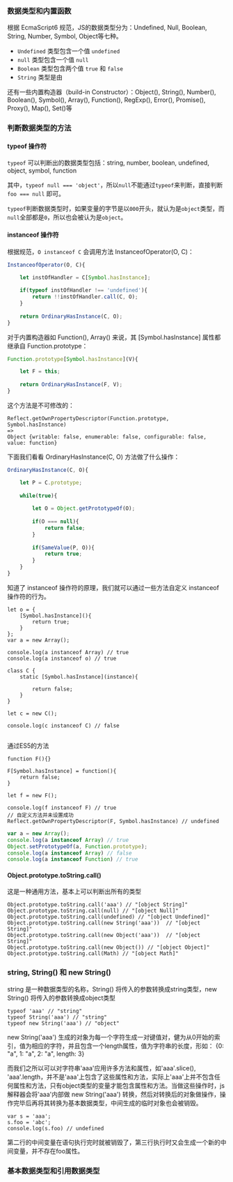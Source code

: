 ### 数据类型和内置函数

根据 EcmaScript6 规范，JS的数据类型分为：Undefined, Null, Boolean, String, Number, Symbol, Object等七种。

* `Undefined` 类型包含一个值 `undefined`
* `null` 类型包含一个值 `null`
* `Boolean` 类型包含两个值 `true` 和 `false`
* `String` 类型是由


还有一些内置构造器（build-in Constructor）：Object(), String(), Number(), Boolean(), Symbol(), Array(), Function(), RegExp(), Error(), Promise(), Proxy(), Map(), Set()等

### 判断数据类型的方法

#### typeof 操作符

`typeof` 可以判断出的数据类型包括：string, number, boolean, undefined, object, symbol, function

其中，`typeof null === 'object'`，所以`null`不能通过`typeof`来判断，直接判断 `foo === null` 即可。

`typeof`判断数据类型时，如果变量的字节是以`000`开头，就认为是`object`类型，而`null`全部都是`0`，所以也会被认为是`object`。

#### instanceof 操作符

根据规范，`O instanceof C` 会调用方法 InstanceofOperator(O, C)：

```javascript
InstanceofOperator(O, C){

    let instOfHandler = C[Symbol.hasInstance];
    
    if(typeof instOfHandler !== 'undefined'){
        return !!instOfHandler.call(C, O);
    }
    
    return OrdinaryHasInstance(C, O);
}

```

对于内置构造器如 Function(), Array() 来说，其 [Symbol.hasInstance] 属性都继承自 Function.prototype：

```javascript
Function.prototype[Symbol.hasInstance](V){

    let F = this;
    
    return OrdinaryHasInstance(F, V);
}
```

这个方法是不可修改的：

```
Reflect.getOwnPropertyDescriptor(Function.prototype, Symbol.hasInstance)
=>
Object {writable: false, enumerable: false, configurable: false, value: function}
```

下面我们看看 OrdinaryHasInstance(C, O) 方法做了什么操作：

```javascript
OrdinaryHasInstance(C, O){

    let P = C.prototype;
    
    while(true){
    
        let O = Object.getPrototypeOf(O);
        
        if(O === null){
            return false;
        }
        
        if(SameValue(P, O)){
            return true;
        }
    }
}
```

知道了 instanceof 操作符的原理，我们就可以通过一些方法自定义 instanceof 操作符的行为。

```
let o = {
    [Symbol.hasInstance](){
        return true;
    }
};
var a = new Array();

console.log(a instanceof Array) // true
console.log(a instanceof o) // true
```

```
class C {
    static [Symbol.hasInstance](instance){
        
        return false;
    }
}

let c = new C();

console.log(c instanceof C) // false
    
```
通过ES5的方法
```
function F(){}

F[Symbol.hasInstance] = function(){
    return false;
}

let f = new F();

console.log(f instanceof F) // true
// 自定义方法并未设置成功
Reflect.getOwnPropertyDescriptor(F, Symbol.hasInstance) // undefined
```

```javascript
var a = new Array();
console.log(a instanceof Array) // true
Object.setPrototypeOf(a, Function.prototype);
console.log(a instanceof Array) // false
console.log(a instanceof Function) // true
```

#### Object.prototype.toString.call()

这是一种通用方法，基本上可以判断出所有的类型

```
Object.prototype.toString.call('aaa') // "[object String]"
Object.prototype.toString.call(null) // "[object Null]"
Object.prototype.toString.call(undefined) // "[object Undefined]"
Object.prototype.toString.call(new String('aaa'))  // "[object String]"
Object.prototype.toString.call(new Object('aaa'))  // "[object String]"
Object.prototype.toString.call(new Object()) // "[object Object]"
Object.prototype.toString.call(Math) // "[object Math]"
```

### string, String() 和 new String()

string 是一种数据类型的名称，String() 将传入的参数转换成string类型，new String() 将传入的参数转换成object类型

```
typeof 'aaa' // "string"
typeof String('aaa') // "string"
typeof new String('aaa') // "object"
```
new String('aaa') 生成的对象为每一个字符生成一对键值对，健为从0开始的索引，值为相应的字符，并且包含一个length属性，值为字符串的长度，形如：
{0: "a", 1: "a", 2: "a", length: 3}

而我们之所以可以对字符串'aaa'应用许多方法和属性，如'aaa'.slice(), 'aaa'.length，并不是'aaa'上包含了这些属性和方法，实际上'aaa'上并不包含任何属性和方法，只有object类型的变量才能包含属性和方法。当做这些操作时，js解释器会将'aaa'内部做 new String('aaa') 转换，然后对转换后的对象做操作，操作完毕后再将其转换为基本数据类型，中间生成的临时对象也会被销毁。

```
var s = 'aaa';
s.foo = 'abc';
console.log(s.foo) // undefined
```
第二行的中间变量在语句执行完时就被销毁了，第三行执行时又会生成一个新的中间变量，并不存在foo属性。


### 基本数据类型和引用数据类型
